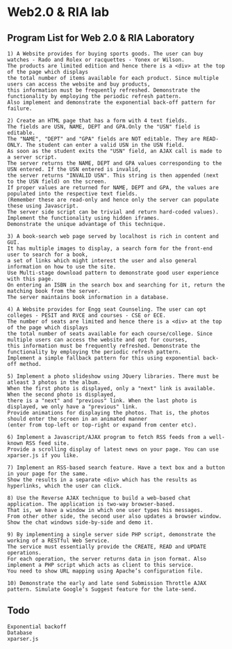 # Web2.0 & RIA lab

Program List for Web 2.0 & RIA Laboratory
---
	1) A Website provides for buying sports goods. The user can buy watches - Rado and Rolex or racquettes - Yonex or Wilson.
	The products are limited edition and hence there is a <div> at the top of the page which displays
	the total number of items available for each product. Since multiple users can access the website and buy products,
	this information must be frequently refreshed. Demonstrate the functionality by employing the periodic refresh pattern.
	Also implement and demonstrate the exponential back-off pattern for failure.

	2) Create an HTML page that has a form with 4 text fields. 
	The fields are USN, NAME, DEPT and GPA.Only the "USN" field is editable.
	The "NAME", "DEPT" and "GPA" fields are NOT editable. They are READ-ONLY. The student can enter a valid USN in the USN field.
	As soon as the student exits the "USN" field, an AJAX call is made to a server script.
	The server returns the NAME, DEPT and GPA values corresponding to the USN entered. If the USN entered is invalid,
	the server returns "INVALID USN". This string is then appended (next to the USN field) on the screen.
	If proper values are returned for NAME, DEPT and GPA, the values are populated into the respective text fields.
	(Remember these are read-only and hence only the server can populate these using Javascript.
	The server side script can be trivial and return hard-coded values). Implement the functionality using hidden iframes.
	Demonstrate the unique advantage of this technique.

	3) A book-search web page served by localhost is rich in content and GUI.
	It has multiple images to display, a search form for the front-end user to search for a book,
	a set of links which might interest the user and also general information on how to use the site.
	Use Multi-stage download pattern to demonstrate good user experience with this page.
	On entering an ISBN in the search box and searching for it, return the matching book from the server.
	The server maintains book information in a database.

	4) A Website provides for Engg seat Counseling. The user can opt colleges - PESIT and RVCE and courses - CSE or ECE.
	The number of seats are limited and hence there is a <div> at the top of the page which displays
	the total number of seats available for each course/college. Since multiple users can access the website and opt for courses,
	this information must be frequently refreshed. Demonstrate the functionality by employing the periodic refresh pattern.
	Implement a simple fallback pattern for this using exponential back-off method.

	5) Implement a photo slideshow using JQuery libraries. There must be atleast 3 photos in the album.
	When the first photo is displayed, only a "next" link is available. When the second photo is displayed,
	there is a "next" and "previous" link. When the last photo is displayed, we only have a "previous" link.
	Provide animations for displaying the photos. That is, the photos should enter the screen in an animated manner
	(enter from top-left or top-right or expand from center etc).

	6) Implement a Javascript/AJAX program to fetch RSS feeds from a well-known RSS feed site.
	Provide a scrolling display of latest news on your page. You can use xparser.js if you like.

	7) Implement an RSS-based search feature. Have a text box and a button in your page for the same.
	Show the results in a separate <div> which has the results as hyperlinks, which the user can click.

	8) Use the Reverse AJAX technique to build a web-based chat application. The application is two-way browser-based.
	That is, we have a window in which one user types his messages.
	From other other side, the second user also updates a browser window. Show the chat windows side-by-side and demo it.

	9) By implementing a single server side PHP script, demonstrate the working of a RESTful Web Service.
	The service must essentially provide the CREATE, READ and UPDATE operations.
	For each operation, the server returns data in json format. Also implement a PHP script which acts as client to this service.
	You need to show URL mapping using Apache’s configuration file.

	10) Demonstrate the early and late send Submission Throttle AJAX pattern. Simulate Google’s Suggest feature for the late-send.

Todo
---
	Exponential backoff
	Database
	xparser.js